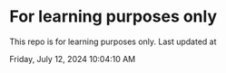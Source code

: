 # For learning purposes only
This repo is for learning purposes only.
Last updated at

Friday, July 12, 2024 10:04:10 AM

